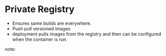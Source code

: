 # Private Registry


* Ensures same builds are everywhere.
* Push pull versioned images
* deployment pulls images from the registry and then can be configured when the container is run.

note: